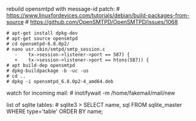 rebuild opensmtpd with message-id patch:
    # https://www.linuxfordevices.com/tutorials/debian/build-packages-from-source
    # https://github.com/OpenSMTPD/OpenSMTPD/issues/1068

    # apt-get install dpkg-dev
    # apt-get source opensmtpd
    # cd opensmtpd-6.8.0p2/
    # nano usr.sbin/smtpd/smtp_session.c    
       -    tx->session->listener->port == 587) {
       +    tx->session->listener->port == htons(587)) {
    # apt build-dep opensmtpd
    # dpkg-buildpackage -b -uc -us
    # cd ..
    # dpkg -i opensmtpd_6.8.0p2-4_amd64.deb

watch for incoming mail:
    # inotifywait -m /home/fakemail/mail/new

list of sqlite tables:
    # sqlite3
    > SELECT name, sql FROM sqlite_master WHERE type='table' ORDER BY name;

